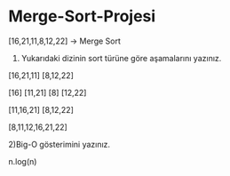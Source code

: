 # Merge-Sort-Projesi

[16,21,11,8,12,22] -> Merge Sort

1) Yukarıdaki dizinin sort türüne göre aşamalarını yazınız.

[16,21,11]   [8,12,22]

[16]  [11,21]       [8] [12,22]

[11,16,21]    [8,12,22]

[8,11,12,16,21,22] 



2)Big-O gösterimini yazınız.

n.log(n)
